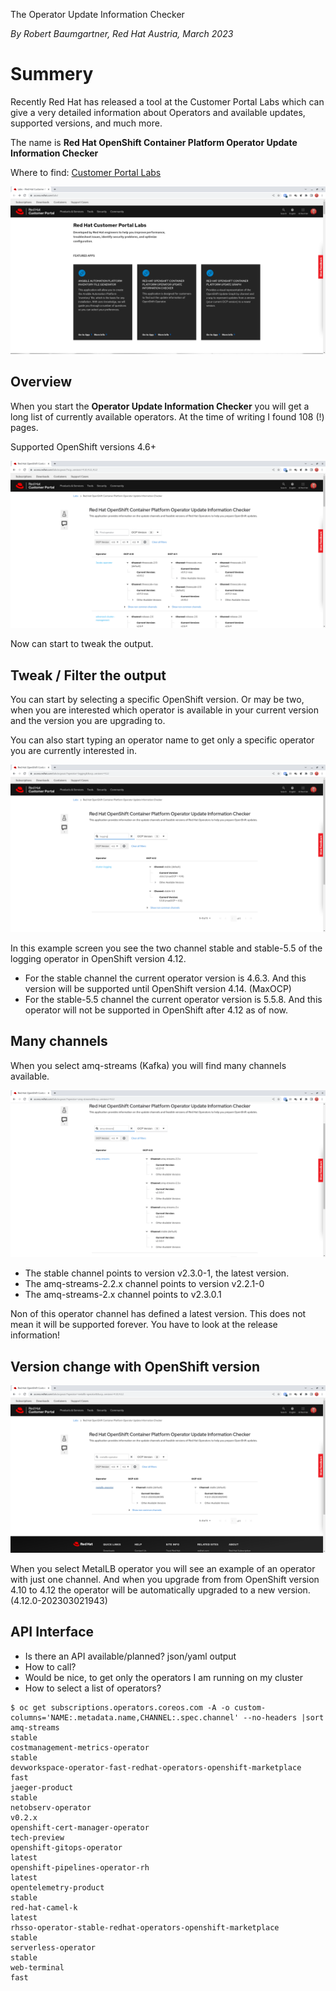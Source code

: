 The Operator Update Information Checker

*By Robert Baumgartner, Red Hat Austria, March 2023*

# Summery

Recently Red Hat has released a tool at the Customer Portal Labs which can give a very detailed information about Operators and available updates, supported versions, and much more.

The name is **Red Hat OpenShift Container Platform Operator Update Information Checker**

Where to find:
[Customer Portal Labs](https://access.redhat.com/labs/)

![Customer Portal Labs](images/labs01.png)

## Overview

When you start the **Operator Update Information Checker** you will get a long list of currently available operators. 
At the time of writing I found 108 (!) pages.

Supported OpenShift versions 4.6+

![Operator Overview](images/labs02.png)

Now can start to tweak the output.

## Tweak / Filter the output

You can start by selecting a specific OpenShift version. Or may be two, when you are interested which operator is available in your current version and the version you are upgrading to.

You can also start typing an operator name to get only a specific operator you are currently interested in.

![Logging Operator details](images/labs03.png)

In this example screen you see the two channel stable and stable-5.5 of the logging operator in OpenShift version 4.12.

- For the stable channel the current operator version is 4.6.3. And this version will be supported until OpenShift version 4.14. (MaxOCP)
- For the stable-5.5 channel the current operator version is 5.5.8. And this operator will not be supported in OpenShift after 4.12 as of now.

## Many channels

When you select amq-streams (Kafka) you will find many channels available.

![AMQ Streams/Kafka Operator details](images/labs04.png)

- The stable channel points to version v2.3.0-1, the latest version.
- The amq-streams-2.2.x channel points to version v2.2.1-0
- The amq-streams-2.x channel points to v2.3.0.1

Non of this operator channel has defined a latest version. This does not mean it will be supported forever. You have to look at the release information!

## Version change with OpenShift version

![MetalsLB Operator details](images/labs05.png)

When you select MetalLB operator you will see an example of an operator with just one channel. And when you upgrade from from OpenShift version 4.10 to 4.12 the operator will be automatically upgraded to a new version. (4.12.0-202303021943)

## API Interface

- Is there an API available/planned? json/yaml output
- How to call?
- Would be nice, to get only the operators I am running on my cluster
- How to select a list of operators?

```shell
$ oc get subscriptions.operators.coreos.com -A -o custom-columns='NAME:.metadata.name,CHANNEL:.spec.channel' --no-headers |sort
amq-streams                                                         stable
costmanagement-metrics-operator                                     stable
devworkspace-operator-fast-redhat-operators-openshift-marketplace   fast
jaeger-product                                                      stable
netobserv-operator                                                  v0.2.x
openshift-cert-manager-operator                                     tech-preview
openshift-gitops-operator                                           latest
openshift-pipelines-operator-rh                                     latest
opentelemetry-product                                               stable
red-hat-camel-k                                                     latest
rhsso-operator-stable-redhat-operators-openshift-marketplace        stable
serverless-operator                                                 stable
web-terminal                                                        fast
```
